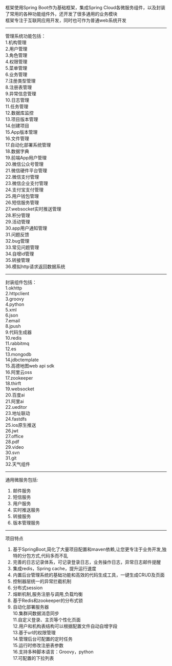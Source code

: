框架使用Spring Boot作为基础框架，集成Spring Cloud各微服务组件，以及封装了常用的各种功能组件外，还开发了很多通用的业务模块	      
框架专注于互联网应用开发，同时也可作为普通web系统开发	   

----------

管理系统功能包括：	  
1.机构管理	      	  
2.用户管理	      	  
3.角色管理	     	  
4.权限管理	     	   
5.菜单管理	      	  
6.业务管理	    	  
7.注册类型管理		    
8.注册表管理	  	  
9.异常信息管理		  
10.日志管理		  
11.任务管理		  
12.数据库监控		  
13.项目版本管理		    	  
14.创建项目		   
15.App版本管理		   	  
16.文件管理	   
17.自动化部署系统管理	   
18.数据字典	  
19.前端App用户管理	  
20.微信公众号管理	  
21.微信硬件平台管理	  
22.微信支付管理		  		  
23.微信企业支付管理	      
24.支付宝支付管理	  		  
25.用户钱包管理		  	  
26.短信服务管理		  		  
27.websocket实时推送管理       	  
28.积分管理	   
29.活动管理	   
30.app用户通知管理     	  
31.问题反馈	     
32.bug管理	   		  
33.常见问题管理	   			  
34.自增id管理	   				  
35.转接管理	    		  
36.模拟http请求返回数据系统			   
	

----------    

		
		
封装组件包括：		    	  
1.okhttp	  	  
2.httpclient	   	    
3.groovy	   		  
4.python	   		  
5.xml		   
6.json		  
7.email		   
8.jpush		  	  
9.代码生成器	  		  
10.redis		   	  
11.rabbitmq		   	  
12.es			     
13.mongodb		   	  
14.jdbctemplate		   	  
15.高德地图web api sdk	   		  
16.阿里云oss		   	  
17.zookeeper		   		  
18.thirft		   
19.websocket		  
20.百度ai		   
21.阿里ai		   
22.ueditor		   
23.地址联动		  
24.fastdfs		   
25.ios原生推送		  
26.jwt		  
27.office	  	  
28.pdf		    
29.video	  	  
30.svn		  	  
31.git		  			  
32.天气组件	  	  
   
----------
	
				
通用微服务包括:					  
1. 邮件服务		  			  
2. 短信服务		  		  
3. 用户服务		   			  
4. 实时推送服务		  				  
5. 转接服务		  				  
6. 版本管理服务	    

----------
		
					
项目特点		  
1. 基于SpringBoot,简化了大量项目配置和maven依赖,让您更专注于业务开发,独特的分包方式,代码多而不乱		  
2. 完善的日志记录体系，可记录登录日志，业务操作日志，异常日志邮件提醒		  
3. 集成redis，Spring cache，提升运行速度		  
4. 内置后台管理系统的基础功能和高效的代码生成工具，一键生成CRUD及页面		  
5. 控制器层统一的异常拦截机制			  
6. 分布式session		  
7. 熔断机制,服务注册与调用,负载均衡		  
8. 基于Redis和zookeeper的分布式锁		  
9. 自动化部署服务器				  
10.集群间数据消息同步		  
11.自定义登录、主页等个性化页面			  
12.用户和机构表结构可以根据配置文件自动自增字段	  
13.基于url的权限管理  
14.管理后台可配置的定时任务  
15.运行时修改注册表参数  
16.支持多种脚本语言：Groovy，python  
17.可配置的下拉列表  